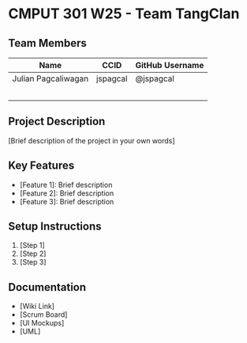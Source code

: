 # CMPUT 301 W25 - Team TangClan

## Team Members

| Name        | CCID   | GitHub Username |
| ----------- | ------ | --------------- |
| Julian Pagcaliwagan | jspagcal | @jspagcal     |
|             |       |                  |
|             |       |
|             |       |                  |
|             |       |                  |
|             |       |                  |

## Project Description

[Brief description of the project in your own words]

## Key Features

- [Feature 1]: Brief description
- [Feature 2]: Brief description
- [Feature 3]: Brief description

## Setup Instructions

1. [Step 1]
2. [Step 2]
3. [Step 3]

## Documentation

- [Wiki Link]
- [Scrum Board]
- [UI Mockups]
- [UML]
